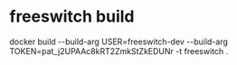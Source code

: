 # freeswitch build
docker build --build-arg USER=freeswitch-dev --build-arg TOKEN=pat_j2UPAAc8kRT2ZmkStZkEDUNr -t freeswitch .